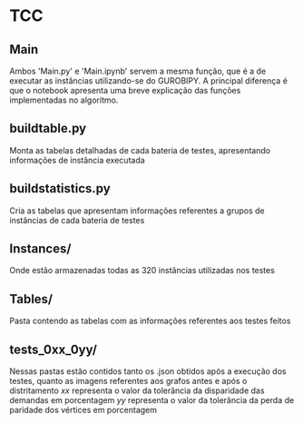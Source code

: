 # TCC

## Main

Ambos 'Main.py' e 'Main.ipynb' servem a mesma função, que é a de executar as instâncias utilizando-se do GUROBIPY.
A principal diferença é que o notebook apresenta uma breve explicação das funções implementadas no algoritmo.

## buildtable.py

Monta as tabelas detalhadas de cada bateria de testes, apresentando informações de instância executada

## buildstatistics.py

Cria as tabelas que apresentam informações referentes a grupos de instâncias de cada bateria de testes

## Instances/

Onde estão armazenadas todas as 320 instâncias utilizadas nos testes

## Tables/

Pasta contendo as tabelas com as informações referentes aos testes feitos

## tests_0xx_0yy/

Nessas pastas estão contidos tanto os .json obtidos após a execução dos testes, quanto as imagens referentes aos grafos antes e após o distritamento
*xx* representa o valor da tolerância da disparidade das demandas em porcentagem
*yy* representa o valor da tolerância da perda de paridade dos vértices em porcentagem
